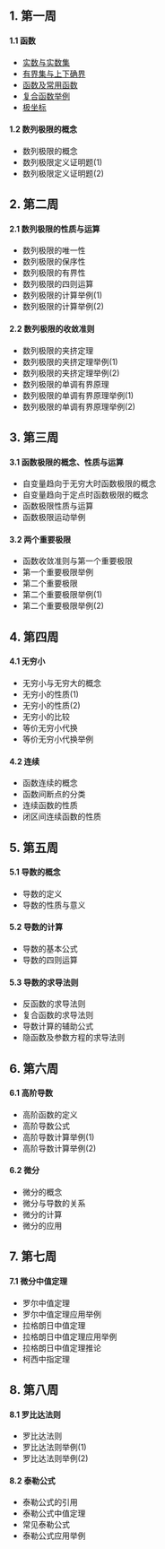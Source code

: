 ## 1. 第一周
#### 1.1 函数
- [实数与实数集](https://github.com/hjj5258/UniversityComputerProfessionalCourseSystem/blob/master/Advanced%20Mathematics/Calculus01/FirstWeek/01-1-1.md)
- [有界集与上下确界](https://github.com/hjj5258/UniversityComputerProfessionalCourseSystem/blob/master/Advanced%20Mathematics/Calculus01/FirstWeek/01-1-2.md)
- [函数及常用函数](https://github.com/hjj5258/UniversityComputerProfessionalCourseSystem/blob/master/Advanced%20Mathematics/Calculus01/FirstWeek/01-1-3.md)
- [复合函数举例](https://github.com/hjj5258/UniversityComputerProfessionalCourseSystem/blob/master/Advanced%20Mathematics/Calculus01/FirstWeek/01-1-4.md)
- [极坐标](https://github.com/hjj5258/UniversityComputerProfessionalCourseSystem/blob/master/Advanced%20Mathematics/Calculus01/FirstWeek/01-1-5.md)
#### 1.2 数列极限的概念
- 数列极限的概念
- 数列极限定义证明题(1)
- 数列极限定义证明题(2)
## 2. 第二周
#### 2.1 数列极限的性质与运算
- 数列极限的唯一性
- 数列极限的保序性
- 数列极限的有界性
- 数列极限的四则运算
- 数列极限的计算举例(1)
- 数列极限的计算举例(2)
#### 2.2 数列极限的收敛准则
- 数列极限的夹挤定理
- 数列极限的夹挤定理举例(1)
- 数列极限的夹挤定理举例(2)
- 数列极限的单调有界原理
- 数列极限的单调有界原理举例(1)
- 数列极限的单调有界原理举例(2)
## 3. 第三周
#### 3.1 函数极限的概念、性质与运算
- 自变量趋向于无穷大时函数极限的概念
- 自变量趋向于定点时函数极限的概念
- 函数极限性质与运算
- 函数极限运动举例
#### 3.2 两个重要极限
- 函数收敛准则与第一个重要极限
- 第一个重要极限举例
- 第二个重要极限
- 第二个重要极限举例(1)
- 第二个重要极限举例(2)
## 4. 第四周
#### 4.1 无穷小
- 无穷小与无穷大的概念
- 无穷小的性质(1)
- 无穷小的性质(2)
- 无穷小的比较
- 等价无穷小代换
- 等价无穷小代换举例
#### 4.2 连续
- 函数连续的概念
- 函数间断点的分类
- 连续函数的性质
- 闭区间连续函数的性质
## 5. 第五周
#### 5.1 导数的概念
- 导数的定义
- 导数的性质与意义
#### 5.2 导数的计算
- 导数的基本公式
- 导数的四则运算
#### 5.3 导数的求导法则
- 反函数的求导法则
- 复合函数的求导法则
- 导数计算的辅助公式
- 隐函数及参数方程的求导法则
## 6. 第六周
#### 6.1 高阶导数
- 高阶函数的定义
- 高阶导数公式
- 高阶导数计算举例(1)
- 高阶导数计算举例(2)
#### 6.2 微分
- 微分的概念
- 微分与导数的关系
- 微分的计算
- 微分的应用
## 7. 第七周
#### 7.1 微分中值定理
- 罗尔中值定理
- 罗尔中值定理应用举例
- 拉格朗日中值定理
- 拉格朗日中值定理应用举例
- 拉格朗日中值定理推论
- 柯西中指定理
## 8. 第八周
#### 8.1 罗比达法则
- 罗比达法则
- 罗比达法则举例(1)
- 罗比达法则举例(2)
#### 8.2 泰勒公式
- 泰勒公式的引用
- 泰勒公式中值定理
- 常见泰勒公式
- 泰勒公式应用举例
